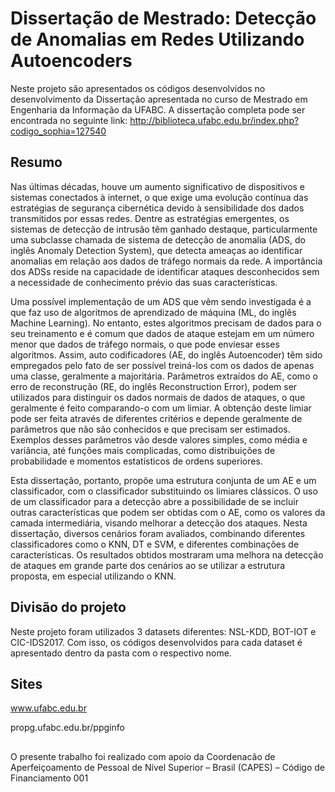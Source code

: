 
# Dissertação de Mestrado: Detecção de Anomalias em Redes Utilizando Autoencoders

Neste projeto são apresentados os códigos desenvolvidos no desenvolvimento da Dissertação apresentada no curso de Mestrado em Engenharia da Informação da UFABC.
A dissertação completa pode ser encontrada no seguinte link: http://biblioteca.ufabc.edu.br/index.php?codigo_sophia=127540 

## Resumo

Nas últimas décadas, houve um aumento significativo de dispositivos e sistemas conectados à internet, o que exige uma evolução contínua das estratégias de segurança cibernética devido à sensibilidade dos dados transmitidos por essas redes.
Dentre as estratégias emergentes, os sistemas de detecção de intrusão têm ganhado destaque, particularmente uma subclasse chamada de sistema de detecção de anomalia (ADS, do inglês Anomaly Detection System), que detecta ameaças ao identificar anomalias em relação aos dados de tráfego normais da rede. A importância dos ADSs reside na capacidade de identificar ataques desconhecidos sem a necessidade de conhecimento prévio das suas características.

Uma possível implementação de um ADS que vêm sendo investigada é a que faz uso de algoritmos de aprendizado de máquina (ML, do inglês Machine Learning).
No entanto, estes algoritmos precisam de dados para o seu treinamento e é comum que dados de ataque estejam em um número menor que dados de tráfego normais, o que pode enviesar esses algoritmos.
Assim, auto codificadores (AE, do inglês Autoencoder) têm sido empregados pelo fato de ser possível treiná-los com os dados de apenas uma classe, geralmente a majoritária.
Parâmetros extraídos do AE, como o erro de reconstrução (RE, do inglês Reconstruction Error), podem ser utilizados para distinguir os dados normais de dados de ataques, o que geralmente é feito comparando-o com um limiar.
A obtenção deste limiar pode ser feita através de diferentes critérios e depende geralmente de parâmetros que não são conhecidos e que precisam ser estimados.
Exemplos desses parâmetros vão desde valores simples, como média e variância, até funções mais complicadas, como distribuições de probabilidade e momentos estatísticos de ordens superiores.

Esta dissertação, portanto, propõe uma estrutura conjunta de um AE e um classificador, com o classificador substituindo os limiares clássicos.
O uso de um classificador para a detecção abre a possibilidade de se incluir outras características que podem ser obtidas com o AE, como os valores da camada intermediária, visando melhorar a detecção dos ataques.
Nesta dissertação, diversos cenários foram avaliados, combinando diferentes classificadores como o KNN, DT e SVM,  e diferentes combinações de características.
Os resultados obtidos mostraram uma melhora na detecção de ataques em grande parte dos cenários ao se utilizar a estrutura proposta, em especial utilizando o KNN.

## Divisão do projeto
Neste projeto foram utilizados 3 datasets diferentes: NSL-KDD, BOT-IOT e CIC-IDS2017. Com isso, os códigos desenvolvidos para cada dataset é apresentado dentro da pasta com o respectivo nome.

## Sites
www.ufabc.edu.br

propg.ufabc.edu.br/ppginfo

## 
O presente trabalho foi realizado com apoio da Coordenacão de Aperfeiçoamento de
Pessoal de Nível Superior – Brasil (CAPES) – Código de Financiamento 001



